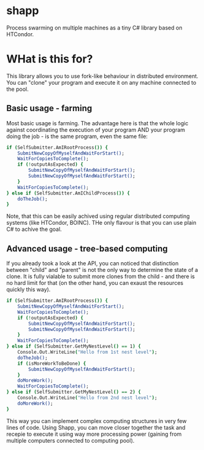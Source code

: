 # shapp
Process swarming on multiple machines as a tiny C# library based on HTCondor.

# WHat is this for?
This library allows you to use fork-like behaviour in distributed environment. You can "clone" your program and execute it on any machine connected to the pool.

## Basic usage - farming
Most basic usage is farming. The advantage here is that the whole logic against coordinating the execution of your program AND your program doing the job - is the same program, even the same file:
```csh
if (SelfSubmitter.AmIRootProcess()) {
    SubmitNewCopyOfMyselfAndWaitForStart();
    WaitForCopiesToComplete();
    if (!outputAsExpected) {
        SubmitNewCopyOfMyselfAndWaitForStart();
        SubmitNewCopyOfMyselfAndWaitForStart();
    }
    WaitForCopiesToComplete();
} else if (SelfSubmitter.AmIChildProcess()) {
    doTheJob();
}
```
Note, that this can be easily achived using regular distributed computing systems (like HTCondor, BOINC). THe only flavour is that you can use plain C# to achive the goal.

## Advanced usage - tree-based computing
If you already took a look at the API, you can noticed that distinction between "child" and "parent" is not the only way to determine the state of a clone. It is fully vialable to submit more clones from the child - and there is no hard limit for that (on the other hand, you can exaust the resources quickly this way).
```csh
if (SelfSubmitter.AmIRootProcess()) {
    SubmitNewCopyOfMyselfAndWaitForStart();
    WaitForCopiesToComplete();
    if (!outputAsExpected) {
        SubmitNewCopyOfMyselfAndWaitForStart();
        SubmitNewCopyOfMyselfAndWaitForStart();
    }
    WaitForCopiesToComplete();
} else if (SelfSubmitter.GetMyNestLevel() == 1) {
    Console.Out.WriteLine("Hello from 1st nest level");
    doTheJob();
    if (isMoreWorkToBeDone) {
        SubmitNewCopyOfMyselfAndWaitForStart();
    }
    doMoreWork();
    WaitForCopiesToComplete();
} else if (SelfSubmitter.GetMyNestLevel() == 2) {
    Console.Out.WriteLine("Hello from 2nd nest level");
    doMoreWork();
}
```
This way you can implement complex computing structures in very few lines of code. Using Shapp, you can move closer together the task and recepie to execute it using way more processing power (gaining from multiple computers connected to computing pool).
